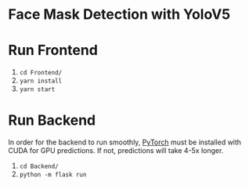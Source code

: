 # Face Mask Detection with YoloV5

# Run Frontend
1. `cd Frontend/`
2. `yarn install`
3. `yarn start`

# Run Backend
In order for the backend to run smoothly, [PyTorch](https://pytorch.org/get-started/locally/) must be installed with CUDA for GPU predictions. If not, predictions will take 4-5x longer.
1. `cd Backend/`
2. `python -m flask run`

